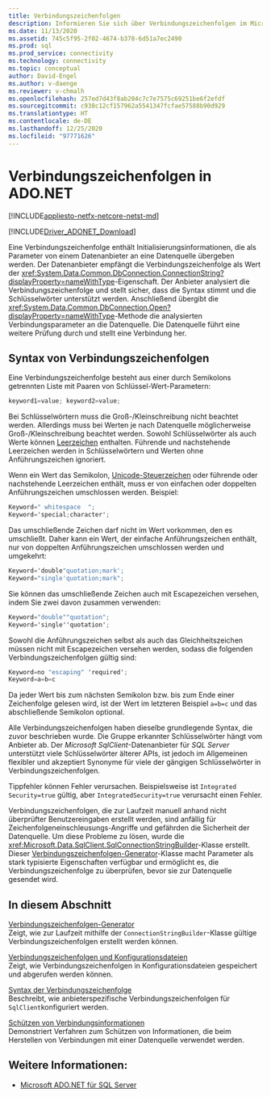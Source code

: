```yaml
---
title: Verbindungszeichenfolgen
description: Informieren Sie sich über Verbindungszeichenfolgen im Microsoft SqlClient-Datenanbieter für SQL Server mit Initialisierungsinformationen, die als Parameter von einem Datenanbieter an eine Datenquelle übergeben werden.
ms.date: 11/13/2020
ms.assetid: 745c5f95-2f02-4674-b378-6d51a7ec2490
ms.prod: sql
ms.prod_service: connectivity
ms.technology: connectivity
ms.topic: conceptual
author: David-Engel
ms.author: v-daenge
ms.reviewer: v-chmalh
ms.openlocfilehash: 257ed7d43f8ab204c7c7e7575c69251be6f2efdf
ms.sourcegitcommit: c938c12cf157962a5541347fcfae57588b90d929
ms.translationtype: HT
ms.contentlocale: de-DE
ms.lasthandoff: 12/25/2020
ms.locfileid: "97771626"
---
```

# <a name="connection-strings-in-adonet"></a>Verbindungszeichenfolgen in ADO.NET

[!INCLUDE[appliesto-netfx-netcore-netst-md](../../includes/appliesto-netfx-netcore-netst-md.md)]

[!INCLUDE[Driver_ADONET_Download](../../includes/driver_adonet_download.md)]

Eine Verbindungszeichenfolge enthält Initialisierungsinformationen, die als Parameter von einem Datenanbieter an eine Datenquelle übergeben werden. Der Datenanbieter empfängt die Verbindungszeichenfolge als Wert der <xref:System.Data.Common.DbConnection.ConnectionString?displayProperty=nameWithType>-Eigenschaft. Der Anbieter analysiert die Verbindungszeichenfolge und stellt sicher, dass die Syntax stimmt und die Schlüsselwörter unterstützt werden. Anschließend übergibt die <xref:System.Data.Common.DbConnection.Open?displayProperty=nameWithType>-Methode die analysierten Verbindungsparameter an die Datenquelle. Die Datenquelle führt eine weitere Prüfung durch und stellt eine Verbindung her.

## <a name="connection-string-syntax"></a>Syntax von Verbindungszeichenfolgen

Eine Verbindungszeichenfolge besteht aus einer durch Semikolons getrennten Liste mit Paaren von Schlüssel-Wert-Parametern:

```csharp
keyword1=value; keyword2=value;
```

Bei Schlüsselwörtern muss die Groß-/Kleinschreibung nicht beachtet werden. Allerdings muss bei Werten je nach Datenquelle möglicherweise Groß-/Kleinschreibung beachtet werden. Sowohl Schlüsselwörter als auch Werte können [Leerzeichen](https://en.wikipedia.org/wiki/Whitespace_character#Unicode) enthalten. Führende und nachstehende Leerzeichen werden in Schlüsselwörtern und Werten ohne Anführungszeichen ignoriert.

Wenn ein Wert das Semikolon, [Unicode-Steuerzeichen](https://en.wikipedia.org/wiki/Unicode_control_characters) oder führende oder nachstehende Leerzeichen enthält, muss er von einfachen oder doppelten Anführungszeichen umschlossen werden. Beispiel:

```csharp
Keyword=" whitespace  ";
Keyword='special;character';
```

Das umschließende Zeichen darf nicht im Wert vorkommen, den es umschließt. Daher kann ein Wert, der einfache Anführungszeichen enthält, nur von doppelten Anführungszeichen umschlossen werden und umgekehrt:

```csharp
Keyword='double"quotation;mark';
Keyword="single'quotation;mark";
```

Sie können das umschließende Zeichen auch mit Escapezeichen versehen, indem Sie zwei davon zusammen verwenden:

```csharp
Keyword="double""quotation";
Keyword='single''quotation';
```

Sowohl die Anführungszeichen selbst als auch das Gleichheitszeichen müssen nicht mit Escapezeichen versehen werden, sodass die folgenden Verbindungszeichenfolgen gültig sind:

```csharp
Keyword=no "escaping" 'required';
Keyword=a=b=c
```

Da jeder Wert bis zum nächsten Semikolon bzw. bis zum Ende einer Zeichenfolge gelesen wird, ist der Wert im letzteren Beispiel `a=b=c` und das abschließende Semikolon optional.

Alle Verbindungszeichenfolgen haben dieselbe grundlegende Syntax, die zuvor beschrieben wurde. Die Gruppe erkannter Schlüsselwörter hängt vom Anbieter ab. Der *Microsoft SqlClient*-Datenanbieter für *SQL Server* unterstützt viele Schlüsselwörter älterer APIs, ist jedoch im Allgemeinen flexibler und akzeptiert Synonyme für viele der gängigen Schlüsselwörter in Verbindungszeichenfolgen.

Tippfehler können Fehler verursachen. Beispielsweise ist `Integrated Security=true` gültig, aber `IntegratedSecurity=true` verursacht einen Fehler.

Verbindungszeichenfolgen, die zur Laufzeit manuell anhand nicht überprüfter Benutzereingaben erstellt werden, sind anfällig für Zeichenfolgeneinschleusungs-Angriffe und gefährden die Sicherheit der Datenquelle. Um diese Probleme zu lösen, wurde die <xref:Microsoft.Data.SqlClient.SqlConnectionStringBuilder>-Klasse erstellt. Dieser [Verbindungszeichenfolgen-Generator](connection-string-builders.md)-Klasse macht Parameter als stark typisierte Eigenschaften verfügbar und ermöglicht es, die Verbindungszeichenfolge zu überprüfen, bevor sie zur Datenquelle gesendet wird.

## <a name="in-this-section"></a>In diesem Abschnitt

[Verbindungszeichenfolgen-Generator](connection-string-builders.md)\
Zeigt, wie zur Laufzeit mithilfe der `ConnectionStringBuilder`-Klasse gültige Verbindungszeichenfolgen erstellt werden können.

[Verbindungszeichenfolgen und Konfigurationsdateien](connection-strings-and-configuration-files.md)\
Zeigt, wie Verbindungszeichenfolgen in Konfigurationsdateien gespeichert und abgerufen werden können.

[Syntax der Verbindungszeichenfolge](connection-string-syntax.md)\
Beschreibt, wie anbieterspezifische Verbindungszeichenfolgen für `SqlClient`konfiguriert werden.

[Schützen von Verbindungsinformationen](protecting-connection-information.md)\
Demonstriert Verfahren zum Schützen von Informationen, die beim Herstellen von Verbindungen mit einer Datenquelle verwendet werden.

## <a name="see-also"></a>Weitere Informationen:

- [Microsoft ADO.NET für SQL Server](microsoft-ado-net-sql-server.md)
